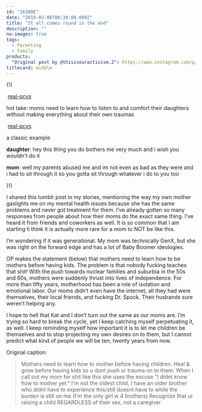 ```yaml
---
id: "163ABE"
date: "2019-02-06T00:30:00.000Z"
title: "It all comes round in the end"
description: ""
no-images: true
tags:
  - Parenting
  - Family
products:
  "Original post by @thisisouractivism.2": https://www.instagram.com/p/BtcYcpRnQXA/
titlecard: middle
---
```


{!{
<div class="card right span3">
  <div class="tumblr">
    <img src="{{images.avatar.sizes.[0].url}}" alt="" class="tumblr-avatar">
    <a href="https://real-pcys.tumblr.com/post/173946416783" class="tumblr-username">real-pcys</a>
    <div class="tumblr-body">
      <p>hot take: moms need to learn how to listen to and comfort their daughters without making everything about their own traumas</p>
    </div>
  </div>
  <div class="tumblr">
    <img src="{{images.avatar.sizes.[0].url}}" alt="" class="tumblr-avatar">
    <a href="https://real-pcys.tumblr.com/post/173946416783" class="tumblr-username">real-pcys</a>
    <div class="tumblr-body">
      <p>a classic example</p>
      <p><strong>daughter</strong>: hey this thing you do bothers me very much and i wish you wouldn’t do it</p>
      <p><strong>mom</strong>: well my parents abused me and im not even as bad as they were and i had to sit through it so you gotta sit through whatever i do to you too</p>
    </div>
  </div>
</div>
}!}

I shared this tumblr post in my stories, mentioning the way my own mother gaslights me on my mental health issues because she has the same problems and never got treatment for them. I’ve already gotten so many responses from people about how their moms do the exact same thing. I’ve heard it from friends and coworkers as well. It is so common that I am starting ti think it is actually more rare for a mom to NOT be like this.

I’m wondering if it was generational. My mom was technically GenX, but she was right on the forward edge and has a lot of Baby Boomer ideologies.

OP makes the statement (below) that mothers need to learn how to be mothers before having kids. The problem is that nobody fucking teaches that shit! With the push towards nuclear families and suburbia in the 50s and 60s, mothers were suddenly thrust into lives of independence. For more than fifty years, motherhood has been a role of isolation and emotional labor. Our moms didn’t even have the internet, all they had were themselves, their local friends, and fucking Dr. Spock. Their husbands sure weren’t helping any.

I hope to hell that Kat and I don’t turn out the same as our moms are. I’m trying so hard to break the cycle, yet I keep catching myself perpetuating it, as well. I keep reminding myself how important it is to let me children be themselves and to stop projecting my own desires on to them, but I cannot predict what kind of people we will be ten, twenty years from now.

Original caption:

> Mothers need to learn how to mother before having children. Heal & grow before having kids so u dont push ur trauma on to them. When I call out my mom for shit like this she uses the excuse "I didnt know how to mother yet." I'm not the oldest child, I have an older brother who didnt have to experience this/still doesnt have to while the burden is still on me (I'm the only girl w 4 brothers)
> Recognize that ur raising a child REGARDLESS of their sex, not a caregiver
